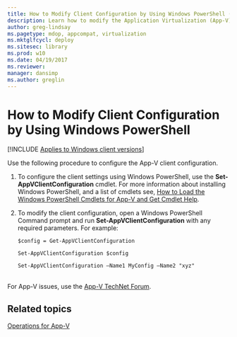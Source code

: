 ```yaml
---
title: How to Modify Client Configuration by Using Windows PowerShell (Windows 10/11)
description: Learn how to modify the Application Virtualization (App-V) client configuration by using Windows PowerShell.
author: greg-lindsay
ms.pagetype: mdop, appcompat, virtualization
ms.mktglfcycl: deploy
ms.sitesec: library
ms.prod: w10
ms.date: 04/19/2017
ms.reviewer: 
manager: dansimp
ms.author: greglin
---
```



# How to Modify Client Configuration by Using Windows PowerShell

[!INCLUDE [Applies to Windows client versions](../includes/applies-to-windows-client-versions.md)]

Use the following procedure to configure the App-V client configuration.

1.  To configure the client settings using Windows PowerShell, use the **Set-AppVClientConfiguration** cmdlet. For more information about installing Windows PowerShell, and a list of cmdlets see, [How to Load the Windows PowerShell Cmdlets for App-V and Get Cmdlet Help](appv-load-the-powershell-cmdlets-and-get-cmdlet-help.md).

2.  To modify the client configuration, open a Windows PowerShell Command prompt and run **Set-AppVClientConfiguration** with any required parameters. For example:

    `$config = Get-AppVClientConfiguration`

    `Set-AppVClientConfiguration $config`

    `Set-AppVClientConfiguration –Name1 MyConfig –Name2 "xyz"`


 
 
<br>For App-V issues, use the [App-V TechNet Forum](https://social.technet.microsoft.com/Forums/en-US/home?forum=mdopappv).

## Related topics

[Operations for App-V](appv-operations.md)
